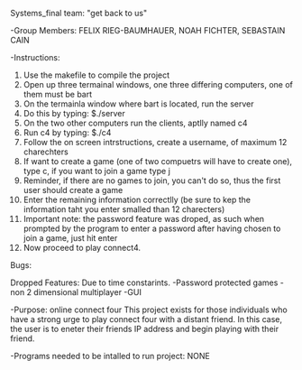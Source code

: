 Systems_final
team: "get back to us"

-Group Members:
FELIX RIEG-BAUMHAUER, NOAH FICHTER, SEBASTAIN CAIN

-Instructions:
1. Use the makefile to compile the project
2. Open up three termainal windows, one three differing computers, one of them must be bart
3. On the termainla window where bart is located, run the server
4. Do this by typing: $./server
5. On the two other computers run the clients, aptlly named c4
6. Run c4 by typing: $./c4
7. Follow the on screen intrstructions, create a username, of maximum 12 charechters
8. If want to create a game (one of two compuetrs will have to create one), type c, if you want to join a game type j
9. Reminder, if there are no games to join, you can't do so, thus the first user should create a game
10. Enter the remaining information correctlly (be sure to kep the information taht you enter smalled than 12 charecters)
11. Important note: the password feature was droped, as such when prompted by the program to enter a password after having chosen to join a game, just hit enter
12. Now proceed to play connect4.

Bugs:

Dropped Features:
Due to time constarints.
-Password protected games
-non 2 dimensional multiplayer
-GUI

-Purpose: 
online connect four
This project exists for those individuals who have a strong urge to play connect four with a distant friend. In this case, the user is to eneter their friends IP address and begin playing with their friend.

-Programs needed to be intalled to run project:
NONE



